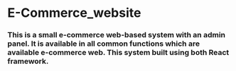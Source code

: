 # E-Commerce_website

### This is a small e-commerce web-based system with an admin panel. It is available in all common functions which are available e-commerce web. This system built using both React framework.
